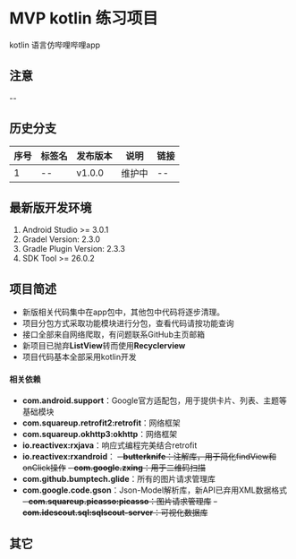 # MVP kotlin 练习项目

kotlin 语言仿哔哩哔哩app


## 注意
--


## 历史分支

| 序号 | 标签名                                      | 发布版本                |说明               | 链接               |
| ----| ---------------------------------------- | ------------------- | ---------------- |---------------- |
| 1 | --| v1.0.0  | 维护中 |--|



## 最新版开发环境

1. Android Studio >= 3.0.1
2. Gradel Version: 2.3.0
3. Gradle Plugin Version: 2.3.3
4. SDK Tool >= 26.0.2



## 项目简述

- 新版相关代码集中在app包中，其他包中代码将逐步清理。
- 项目分包方式采取功能模块进行分包，查看代码请按功能查询
- 接口全部来自网络爬取，有问题联系GitHub主页邮箱
- 新项目已抛弃**ListView**转而使用**Recyclerview**
- 项目代码基本全部采用kotlin开发
#### 相关依赖

- **com.android.support**：Google官方适配包，用于提供卡片、列表、主题等基础模块
- **com.squareup.retrofit2:retrofit**：网络框架
- **com.squareup.okhttp3:okhttp**：网络框架
- **io.reactivex:rxjava**：响应式编程完美结合retrofit
- **io.reactivex:rxandroid**：
~~- **butterknife**：注解库，用于简化findView和onClick操作~~
~~- **com.google.zxing**：用于二维码扫描~~
- **com.github.bumptech.glide**：所有的图片请求管理库
- **com.google.code.gson**：Json-Model解析库，新API已弃用XML数据格式
~~- **com.squareup.picasso:picasso**：图片请求管理库~~
~~- **com.idescout.sql:sqlscout-server**：可视化数据库~~




## 其它

